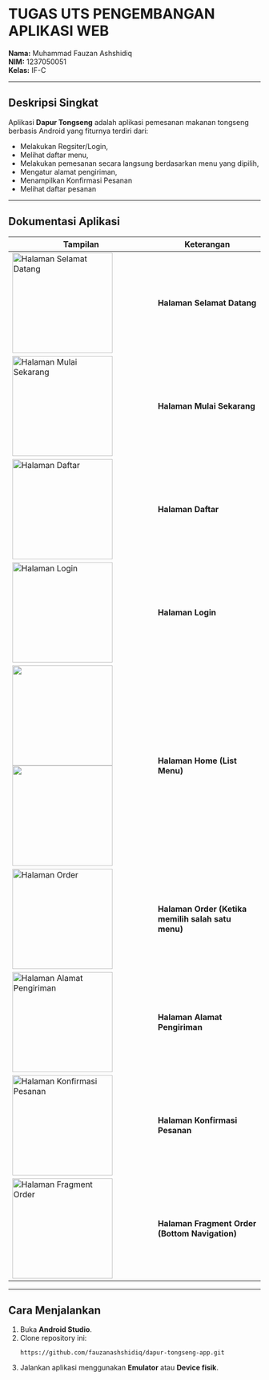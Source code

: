 # TUGAS UTS PENGEMBANGAN APLIKASI WEB

**Nama:** Muhammad Fauzan Ashshidiq  
**NIM:** 1237050051  
**Kelas:** IF-C  

---

## Deskripsi Singkat

Aplikasi **Dapur Tongseng** adalah aplikasi pemesanan makanan tongseng berbasis Android yang fiturnya terdiri dari:
- Melakukan Regsiter/Login,
- Melihat daftar menu,  
- Melakukan pemesanan secara langsung berdasarkan menu yang dipilih,  
- Mengatur alamat pengiriman,
- Menampilkan Konfirmasi Pesanan
- Melihat daftar pesanan

---

## Dokumentasi Aplikasi

| Tampilan | Keterangan |
|-----------|-------------|
| <img src="https://github.com/user-attachments/assets/d63a501b-5349-4999-a458-3ee0a66d22c0" alt="Halaman Selamat Datang" width="200" align="center" /> | **Halaman Selamat Datang** |
| <img src="https://github.com/user-attachments/assets/4ff7e9bd-e58d-4c22-8afc-11136643fcb8" alt="Halaman Mulai Sekarang" width="200" align="center" /> | **Halaman Mulai Sekarang** |
| <img src="https://github.com/user-attachments/assets/50654011-055b-4a70-a3f6-af3fb4b13338" alt="Halaman Daftar" width="200" align="center" /> | **Halaman Daftar** |
| <img src="https://github.com/user-attachments/assets/021a3a6b-d60d-4b72-96d7-e0def08aeb0a" alt="Halaman Login" width="200" align="center" /> | **Halaman Login** |
| <img src="https://github.com/user-attachments/assets/9a236992-1654-48d9-b2f0-49974ba996ff" width="200"/> <img src="https://github.com/user-attachments/assets/ba1b4568-21ac-4ff4-a616-0b398e3572af" width="200"/> | **Halaman Home (List Menu)** |
| <img src="https://github.com/user-attachments/assets/f2bf3270-55f8-42cd-af02-a1e2cb4461cd" alt="Halaman Order" width="200" align="center" /> | **Halaman Order (Ketika memilih salah satu menu)** |
| <img src="https://github.com/user-attachments/assets/a9414755-ae5d-4ea9-8e84-d268d8f2a963" alt="Halaman Alamat Pengiriman" width="200" align="center" /> | **Halaman Alamat Pengiriman** |
| <img src="https://github.com/user-attachments/assets/a9ed1d5e-69b4-431c-a394-d9b6b121ea05" alt="Halaman Konfirmasi Pesanan" width="200" align="center" /> | **Halaman Konfirmasi Pesanan** |
| <img src="https://github.com/user-attachments/assets/e0ba8ea5-1fec-4820-839e-d9196cb8f253" alt="Halaman Fragment Order" width="200" align="center" /> | **Halaman Fragment Order (Bottom Navigation)** |

---

## Cara Menjalankan

1. Buka **Android Studio**.
2. Clone repository ini:
   ```
   https://github.com/fauzanashshidiq/dapur-tongseng-app.git
   ```
3. Jalankan aplikasi menggunakan **Emulator** atau **Device fisik**.
